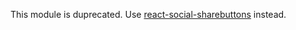 This module is duprecated. Use [react-social-sharebuttons](https://github.com/uraway/react-social-sharebuttons) instead.
